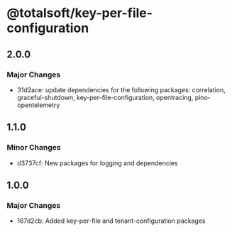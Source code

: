 # @totalsoft/key-per-file-configuration

## 2.0.0

### Major Changes

- 31d2ace: update dependencies for the following packages: correlation, graceful-shutdown, key-per-file-configuration, opentracing, pino-opentelemetry

## 1.1.0

### Minor Changes

- d3737cf: New packages for logging and dependencies

## 1.0.0

### Major Changes

- 167d2cb: Added key-per-file and tenant-configuration packages
